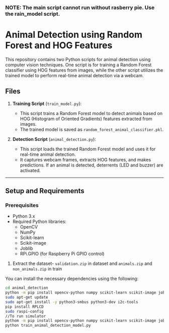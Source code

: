 ### NOTE: The main script cannot run without rasberry pie. Use the rain_model script.

# Animal Detection using Random Forest and HOG Features

This repository contains two Python scripts for animal detection using computer vision techniques. One script is for training a Random Forest classifier using HOG features from images, while the other script utilizes the trained model to perform real-time animal detection via a webcam.

## Files

1. **Training Script** (`train_model.py`): 
   - This script trains a Random Forest model to detect animals based on HOG (Histogram of Oriented Gradients) features extracted from images.
   - The trained model is saved as `random_forest_animal_classifier.pkl`.

2. **Detection Script** (`animal_detection.py`): 
   - This script loads the trained Random Forest model and uses it for real-time animal detection.
   - It captures webcam frames, extracts HOG features, and makes predictions. If an animal is detected, deterrents (LED and buzzer) are activated.

---

## Setup and Requirements

### Prerequisites

- Python 3.x
- Required Python libraries:
  - OpenCV
  - NumPy
  - Scikit-learn
  - Scikit-image
  - Joblib
  - RPi.GPIO (for Raspberry Pi GPIO control)
 
1. Extract the dataset- `validation.zip` in dataset and `animals.zip` and `non_animals.zip` in train

You can install the necessary dependencies using the following:

```bash
cd animal_detection
python -m pip install opencv-python numpy scikit-learn scikit-image joblib RPi.GPIO
sudo apt-get update
sudo apt-get install -y python3-smbus python3-dev i2c-tools
pip install RPLCD
sudo raspi-config
//To run simulator
pythom -m pip install opencv-python numpy scikit-learn scikit-image joblib
python train_animal_detection_model.py
